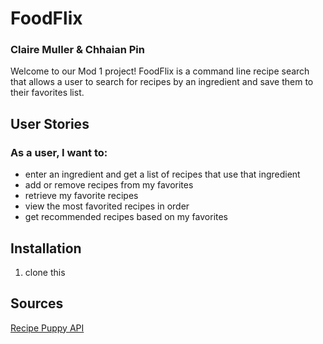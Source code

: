 # FoodFlix

### Claire Muller & Chhaian Pin

Welcome to our Mod 1 project! FoodFlix is a command line recipe search that allows a user to search for recipes by an ingredient and save them to their favorites list.

## User Stories

### As a user, I want to:
* enter an ingredient and get a list of recipes that use that ingredient
* add or remove recipes from my favorites
* retrieve my favorite recipes
* view the most favorited recipes in order
* get recommended recipes based on my favorites

## Installation
1. clone this

## Sources

[Recipe Puppy API](http://www.recipepuppy.com/api/)

